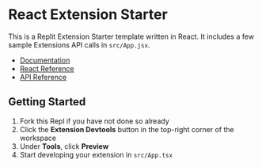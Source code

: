 # React Extension Starter

This is a Replit Extension Starter template written in React. It includes a few sample Extensions API calls in `src/App.jsx`.

 - [Documentation](https://docs.replit.com/extensions)
 - [React Reference](https://docs.replit.com/extensions/react/introduction)
 - [API Reference](https://docs.replit.com/extensions/category/api-reference)

## Getting Started

1. Fork this Repl if you have not done so already
2. Click the **Extension Devtools** button in the top-right corner of the workspace
3. Under **Tools**, click **Preview**
4. Start developing your extension in `src/App.tsx`
